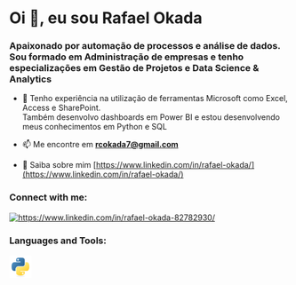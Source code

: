 <h1>Oi 👋, eu sou Rafael Okada</h1>
<h3>Apaixonado por automação de processos e análise de dados.<br>
Sou formado em Administração de empresas e tenho especializações em Gestão de Projetos e Data Science & Analytics </h3>

- 🌱 Tenho experiência na utilização de ferramentas Microsoft como Excel, Access e SharePoint.<br>
Também desenvolvo dashboards em Power BI e estou desenvolvendo meus conhecimentos em Python e SQL

- 📫 Me encontre em **rcokada7@gmail.com**

- 📄 Saiba sobre mim [https://www.linkedin.com/in/rafael-okada/](https://www.linkedin.com/in/rafael-okada/)

<h3 align="left">Connect with me:</h3>
<p align="left">
<a href="https://linkedin.com/in/https://www.linkedin.com/in/rafael-okada-82782930/" target="blank"><img align="center" src="https://raw.githubusercontent.com/rahuldkjain/github-profile-readme-generator/master/src/images/icons/Social/linked-in-alt.svg" alt="https://www.linkedin.com/in/rafael-okada-82782930/" height="30" width="40" /></a>
</p>

<h3 align="left">Languages and Tools:</h3>
<p align="left"> <a href="https://www.python.org" target="_blank" rel="noreferrer"> <img src="https://raw.githubusercontent.com/devicons/devicon/master/icons/python/python-original.svg" alt="python" width="40" height="40"/> </a> </p>
